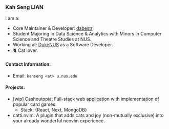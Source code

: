 ### Kah Seng LIAN

I am a:
- Core Maintainer & Developer: [dabestr](https://github.com/ACCLAB/dabestr/tree/master)
- Student Majoring in Data Science & Analytics with Minors in Computer Science and Theatre Studies at NUS. 
- Working at: [DukeNUS](https://www.duke-nus.edu.sg/campaign/phd?gclid=CjwKCAjw8ZKmBhArEiwAspcJ7mpc83XUwkdfC70kx0ysYgHqGzan08HP9KFLsuWp3MefU5cQ-1SkZBoCW5gQAvD_BwE) as a Software Developer.
- 🐈 Cat lover.

#### Contact Information:
- Email: `kahseng <at> u.nus.edu`

#### Projects:
- \[wip] Cashoutopia: Full-stack web application with implementation of popular card games.
    - Stack: {React, Next, MongoDB}
- catti.nvim: A plugin that adds cats and joy (non-mutually exclusive) into your already wonderful neovim experience.
